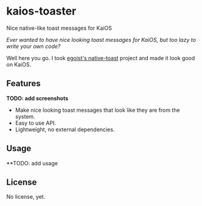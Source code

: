 # kaios-toaster
Nice native-like toast messages for KaiOS

*Ever wanted to have nice looking toast messages for KaiOS, but too lazy to write your own code?*

Well here you go. I took [egoist's native-toast](https://github.com/egoist/native-toast) project and made it look good on KaiOS.

## Features
**TODO: add screenshots**

- Make nice looking toast messages that look like they are from the system.
- Easy to use API.
- Lightweight, no external dependencies.

## Usage
**TODO: add usage

## License
No license, yet.
